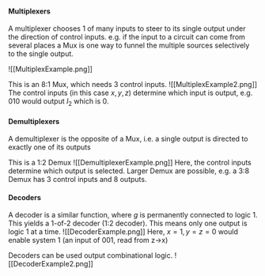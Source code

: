 #### Multiplexers
A multiplexer chooses 1 of many inputs to steer to its single output under the direction of control inputs. e.g. if the input to a circuit can come from several places a Mux is one way to funnel the multiple sources selectively to the single output.

![[MultiplexExample.png]]

This is an 8:1 Mux, which needs 3 control inputs.
![[MultiplexExample2.png]]
The control inputs (in this case $x, y,z$) determine which input is output, e.g. $010$ would output $I_{2}$ which is 0.

#### Demultiplexers
A demultiplexer is the opposite of a Mux, i.e. a single output is directed to exactly one of its outputs

This is a 1:2 Demux
![[DemultiplexerExample.png]]
Here, the control inputs determine which output is selected.
Larger Demux are possible, e.g. a 3:8 Demux has 3 control inputs and 8 outputs.

#### Decoders
A decoder is a similar function, where $g$ is permanently connected to logic 1. This yields a 1-of-2 decoder (1:2 decoder). This means only one output is logic 1 at a time.
![[DecoderExample.png]]
Here, $x=1, y=z=0$ would enable system 1 (an input of $001$, read from z->x)

Decoders can be used output combinational logic.
![[DecoderExample2.png]]
